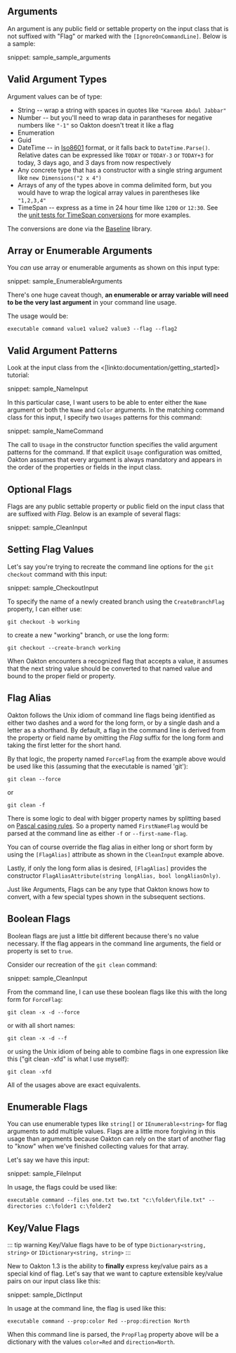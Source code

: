 <!--title:Parsing Arguments and Optional Flags-->

## Arguments

An argument is any public field or settable property on the input class that is not suffixed with "Flag" or marked
with the `[IgnoreOnCommandLine]`. Below is a sample:

snippet: sample_sample_arguments

## Valid Argument Types

Argument values can be of type:

* String -- wrap a string with spaces in quotes like `"Kareem Abdul Jabbar"`
* Number -- but you'll need to wrap data in parantheses for negative numbers like `"-1"` so Oakton doesn't treat it like a flag
* Enumeration
* Guid
* DateTime -- in [Iso8601](https://en.wikipedia.org/wiki/ISO_8601) format, or it falls back to `DateTime.Parse()`. Relative dates can be expressed like `TODAY` or `TODAY-3` or `TODAY+3` for today, 3 days ago, and 3 days from now respectively
* Any concrete type that has a constructor with a single string argument like `new Dimensions("2 x 4")`
* Arrays of any of the types above in comma delimited form, but you would have to wrap the logical array values in parentheses like `"1,2,3,4"`
* TimeSpan -- express as a time in 24 hour time like `1200` or `12:30`. See the [unit tests for TimeSpan conversions](https://github.com/JasperFx/baseline/blob/master/src/Baseline.Testing/Conversion/TimeSpanConverterTester.cs) for more examples.

The conversions are done via the [Baseline](https://github.com/JasperFx/baseline) library.

## Array or Enumerable Arguments

You *can* use array or enumerable arguments as shown on this input type:

snippet: sample_EnumerableArguments

There's one huge caveat though, **an enumerable or array variable will need to be the very last argument** in your command line usage.

The usage would be:

```
executable command value1 value2 value3 --flag --flag2
```

## Valid Argument Patterns

Look at the input class from the <[linkto:documentation/getting_started]> tutorial:

snippet: sample_NameInput

In this particular case, I want users to be able to enter either the `Name` argument or both the `Name` and
`Color` arguments. In the matching command class for this input, I specify two `Usages` patterns for this command:

snippet: sample_NameCommand

The call to `Usage` in the constructor function specifies the valid argument patterns for the command. If that explicit
`Usage` configuration was omitted, Oakton assumes that every argument is always mandatory and appears in the order of the
properties or fields in the input class.

## Optional Flags

Flags are any public settable property or public field on the input class that are suffixed with 
*Flag*. Below is an example of several flags:

snippet: sample_CleanInput

## Setting Flag Values

Let's say you're trying to recreate the command line options for the `git checkout` command with this input:

snippet: sample_CheckoutInput

To specify the name of a newly created branch using the `CreateBranchFlag` property, I can either use:

```
git checkout -b working
```

to create a new "working" branch, or use the long form:

```
git checkout --create-branch working
```

When Oakton encounters a recognized flag that accepts a value, it assumes that the next string value should be converted
to that named value and bound to the proper field or property.

## Flag Alias

Oakton follows the Unix idiom of command line flags being identified as either two dashes and a word for
the long form, or by a single dash and a letter as a shorthand. By default, a flag in the command line is derived from the property or field name by omitting the *Flag* suffix for the long form and taking the first letter for the short hand.

By that logic, the property named `ForceFlag` from the example above would be used like this (assuming that the executable is named 'git'):

```
git clean --force
```

or

```
git clean -f
```

There is some logic to deal with bigger property names by splitting based on [Pascal casing rules](http://wiki.c2.com/?PascalCase). So
a property named `FirstNameFlag` would be parsed at the command line as either `-f` or `--first-name-flag`.

You can of course override the flag alias in either long or short form by using the `[FlagAlias]` attribute as shown in the `CleanInput`
example above.

Lastly, if only the long form alias is desired, `[FlagAlias]` provides the constructor `FlagAliasAttribute(string longAlias, bool longAliasOnly)`.

Just like Arguments, Flags can be any type that Oakton knows how to convert, with a few special types shown in the subsequent sections.

## Boolean Flags

Boolean flags are just a little bit different because there's no value necessary. If the flag appears in the command line arguments,
the field or property is set to `true`.

Consider our recreation of the `git clean` command:

snippet: sample_CleanInput

From the command line, I can use these boolean flags like this with the long form for `ForceFlag`:

```
git clean -x -d --force 
```

or with all short names:

```
git clean -x -d --f
```

or using the Unix idiom of being able to combine flags in one expression like this ("git clean -xfd" is what I use myself):

```
git clean -xfd
```

All of the usages above are exact equivalents.

## Enumerable Flags

You can use enumerable types like `string[]` or `IEnumerable<string>` for flag arguments to add multiple values. Flags are a little
more forgiving in this usage than arguments because Oakton can rely on the start of another flag to "know" when we've finished collecting
values for that array.

Let's say we have this input:

snippet: sample_FileInput

In usage, the flags could be used like:

```
executable command --files one.txt two.txt "c:\folder\file.txt" --directories c:\folder1 c:\folder2
```

## Key/Value Flags


::: tip warning
Key/Value flags have to be of type `Dictionary<string, string>` or `IDictionary<string, string>`
:::

New to Oakton 1.3 is the ability to **finally** express key/value pairs as a special kind of flag. Let's say that we want
to capture extensible key/value pairs on our input class like this:

snippet: sample_DictInput

In usage at the command line, the flag is used like this:

```
executable command --prop:color Red --prop:direction North
```

When this command line is parsed, the `PropFlag` property above will be a dictionary with the values
`color=Red` and `direction=North`.
